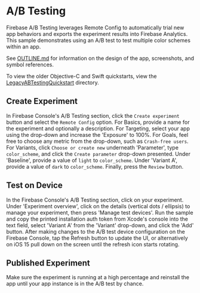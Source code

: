 A/B Testing
========

Firebase A/B Testing leverages Remote Config to automatically trial new app behaviors and exports 
the experiment results into Firebase Analytics. This sample demonstrates using an A/B test to test 
multiple color schemes within an app.

See [OUTLINE.md](OUTLINE.md) for information on the design of the app, screenshots, and symbol 
references.

To view the older Objective-C and Swift quickstarts, view the 
[LegacyABTestingQuickstart](LegacyABTestingQuickstart) directory.

## Create Experiment

In Firebase Console's A/B Testing section, click the `Create experiment` button and select the 
`Remote Config` option. For Basics, provide a name for the experiment and optionally a description.
 For Targeting, select your app using the drop-down and increase the 'Exposure' to 100%. For Goals,
  feel free to choose any metric from the drop-down, such as `Crash-free users`. For Variants, 
  click `Choose or create new` underneath 'Parameter', type `color_scheme`, and click the 
  `Create parameter` drop-down presented. Under 'Baseline', provide a value of `light` to 
  `color_scheme`. Under 'Variant A', provide a value of `dark` to `color_scheme`. Finally, press 
  the `Review` button.

## Test on Device

In the Firebase Console's A/B Testing section, click on your experiment. Under 
'Experiment overview', click on the details (vertical dots / ellipsis) to manage your experiment, 
then press 'Manage test devices'. Run the sample and copy the printed installation auth token from 
Xcode's console into the text field, select 'Variant A' from the 'Variant' drop-down, and click the
 'Add' button. After making changes to the A/B test device configuration on the Firebase Console, 
 tap the Refresh button to update the UI, or alternatively on iOS 15 pull down on the screen until 
 the refresh icon starts rotating.

## Published Experiment

Make sure the experiment is running at a high percentage and reinstall the app until your app 
instance is in the A/B test by chance.
